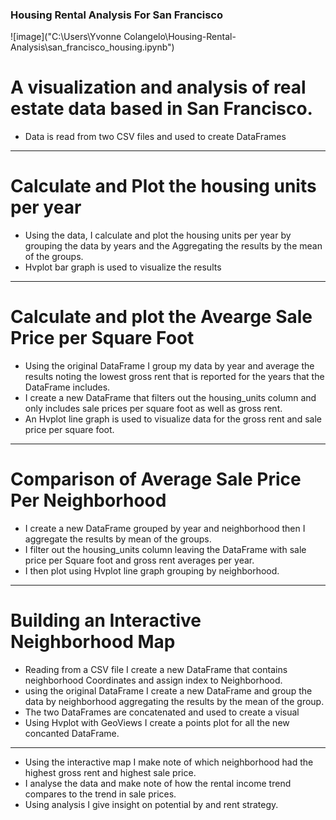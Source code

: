 ### Housing Rental Analysis For San Francisco
![image]("C:\Users\Yvonne Colangelo\Housing-Rental-Analysis\san_francisco_housing.ipynb")

# A visualization and analysis of real estate data based in San Francisco. 
* Data is read from two CSV files and used to create DataFrames

---
# Calculate and Plot the housing units per year

* Using the data, I calculate and plot the housing units per year by grouping the data by years and the Aggregating the results by the mean of the groups.
* Hvplot bar graph is used to visualize the results

---

# Calculate and plot the Avearge Sale Price per Square Foot
* Using the original DataFrame I group my data by year and average the results noting the lowest gross rent that is reported for the years that the DataFrame includes.
* I create a new DataFrame that filters out the housing_units column and only includes sale prices per square foot as well as gross rent.
* An Hvplot line graph is used to visualize data for the gross rent and sale price per square foot.

---

# Comparison of Average Sale Price Per Neighborhood

* I create a new DataFrame grouped by year and neighborhood then I aggregate the results by mean of the groups.
* I filter out the housing_units column leaving the DataFrame with sale price per Square foot and gross rent averages per year.
* I then plot using Hvplot line graph grouping by neighborhood.

---

# Building an Interactive Neighborhood Map
* Reading from a CSV file I create a new DataFrame that contains neighborhood Coordinates and assign index to Neighborhood.
* using the original DataFrame I create a new DataFrame and  group the data by neighborhood aggregating the results by the mean of the group.
* The two DataFrames are concatenated and used to create a visual
* Using Hvplot with GeoViews I create a points plot for all the new concanted DataFrame.
---
* Using the interactive map I make note of which neighborhood had the highest gross rent and highest sale price.
* I analyse the data and make note of how the rental income trend compares to the trend in sale prices.
* Using analysis I give insight on potential by and rent strategy. 


